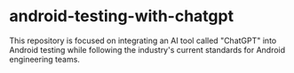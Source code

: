 # android-testing-with-chatgpt
This repository is focused on integrating an AI tool called "ChatGPT" into Android testing while following the industry's current standards for Android engineering teams.
